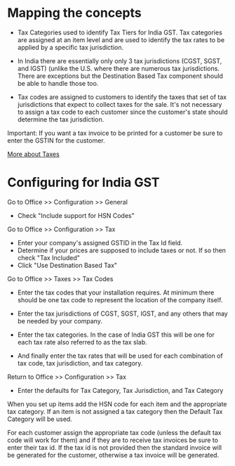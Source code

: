 # Mapping the concepts

* Tax Categories used to identify Tax Tiers for India GST.  Tax categories are assigned at an item level and are used to identify the tax rates to be applied by a specific tax jurisdiction.

* In India there are essentially only only 3 tax jurisdictions (CGST, SGST, and IGST) (unlike the U.S. where there are numerous tax jurisdictions.  There are exceptions but the Destination Based Tax component should be able to handle those too.

* Tax codes are assigned to customers to identify the taxes that set of tax jurisdictions that expect to collect taxes for the sale.  It's not necessary to assign a tax code to each customer since the customer's state should determine the tax jurisdiction.

Important:  If you want a tax invoice to be printed for a customer be sure to enter the GSTIN for the customer.

[More about Taxes](Taxes)

# Configuring for India GST

Go to Office >> Configuration >> General

* Check "Include support for HSN Codes"

Go to Office >> Configuration >> Tax

* Enter your company's assigned GSTID in the Tax Id field.
* Determine if your prices are supposed to include taxes or not.  If so then check "Tax Included"
* Click "Use Destination Based Tax"

Go to Office >> Taxes >> Tax Codes

* Enter the tax codes that your installation requires.  At minimum there should be one tax code to represent the location of the company itself.

* Enter the tax jurisdictions of CGST, SGST, IGST, and any others that may be needed by your company.

* Enter the tax categories.  In the case of India GST this will be one for each tax rate also referred to as the tax slab.

* And finally enter the tax rates that will be used for each combination of tax code, tax jurisdiction, and tax category.

Return to Office >> Configuration >> Tax

* Enter the defaults for Tax Category, Tax Jurisdiction, and Tax Category

When you set up items add the HSN code for each item and the appropriate tax category.  If an item is not assigned a tax category then the Default Tax Category will be used.

For each customer assign the appropriate tax code (unless the default tax code will work for them) and if they are to receive tax invoices be sure to enter their tax id.  If the tax id is not provided then the standard invoice will be generated for the customer, otherwise a tax invoice will be generated. 

